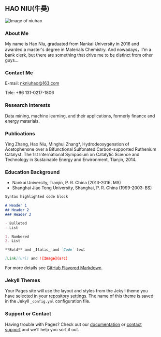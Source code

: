 ## HAO NIU(牛昊)

![Image of niuhao](https://hankniu01.github.io/image/niuh.jpg)

### About Me
My name is Hao Niu, graduated from Nankai University in 2016 and awarded a master's degree in Materials Chemistry. And nowadays，I'm a bank clerk, but there are something that drive me to be distinct from other guys...

### Contact Me
E-mail: nkniuhao@163.com

Tele: +86 131-0217-1806

### Research Interests
Data mining, machine learning, and their applications, formerly finance and energy materials.

### Publications
Ying Zhang, Hao Niu, Minghui Zhang*, Hydrodeoxygenation of Acetophenone over a Bifunctional Sulfonated Carbon-supported Ruthenium Catalyst. The 1st International Symposium on Catalytic Science and Technology in Sustainable Energy and Environment, Tianjin, 2014.

### Education Background
* Nankai University, Tianjin, P. R. China (2013-2016: MS)
* Shanghai Jiao Tong University, Shanghai, P. R. China (1999-2003: BS)


```markdown
Syntax highlighted code block

# Header 1
## Header 2
### Header 3

- Bulleted
- List

1. Numbered
2. List

**Bold** and _Italic_ and `Code` text

[Link](url) and ![Image](src)
```

For more details see [GitHub Flavored Markdown](https://guides.github.com/features/mastering-markdown/).

### Jekyll Themes

Your Pages site will use the layout and styles from the Jekyll theme you have selected in your [repository settings](https://github.com/hankniu01/hankniu01.github.io/settings). The name of this theme is saved in the Jekyll `_config.yml` configuration file.

### Support or Contact

Having trouble with Pages? Check out our [documentation](https://help.github.com/categories/github-pages-basics/) or [contact support](https://github.com/contact) and we’ll help you sort it out.
